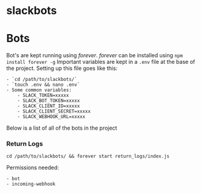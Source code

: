 # slackbots

# Bots

Bot's are kept running using *forever*. *forever* can be installed using `npm install forever -g`
Important variables are kept in a `.env` file at the base of the project. Setting up this file goes like this:

    - `cd /path/to/slackbots/`
    - `touch .env && nano .env`
    - Some common variables:
        - SLACK_TOKEN=xxxxx
        - SLACK_BOT_TOKEN=xxxxx
        - SLACK_CLIENT_ID=xxxxx
        - SLACK_CLIENT_SECRET=xxxxx
        - SLACK_WEBHOOK_URL=xxxxx

Below is a list of all of the bots in the project

### Return Logs

`cd /path/to/slackbots/ && forever start return_logs/index.js`

Permissions needed:

    - bot
    - incoming-webhook
